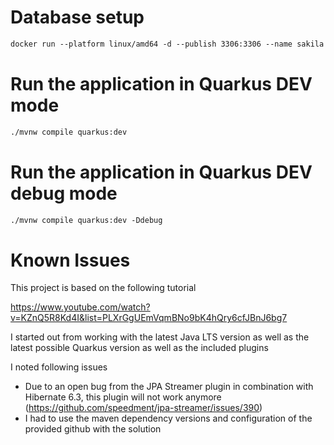 # Database setup
```dtd
docker run --platform linux/amd64 -d --publish 3306:3306 --name sakila restsql/mysql-sakila
```

# Run the application in Quarkus DEV mode

```dtd
./mvnw compile quarkus:dev
```

# Run the application in Quarkus DEV debug mode

```dtd
./mvnw compile quarkus:dev -Ddebug
```

# Known Issues

This project is based on the following tutorial

https://www.youtube.com/watch?v=KZnQ5R8Kd4I&list=PLXrGgUEmVqmBNo9bK4hQry6cfJBnJ6bg7

I started out from working with the latest Java LTS version as well as the latest possible Quarkus version as well as the included plugins

I noted following issues 

- Due to an open bug from the JPA Streamer plugin in combination with Hibernate 6.3, this plugin will not work anymore (https://github.com/speedment/jpa-streamer/issues/390)
- I had to use the maven dependency versions and configuration of the provided github with the solution